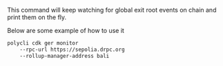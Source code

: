 This command will keep watching for global exit root events on chain and print them on the fly.

Below are some example of how to use it

```bash
polycli cdk ger monitor
    --rpc-url https://sepolia.drpc.org
    --rollup-manager-address bali
```
